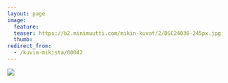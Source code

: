 ```yaml
---
layout: page
image:
  feature:
  teaser: https://b2.minimuutti.com/mikin-kuvat/2/DSC24036-245px.jpg
  thumb:
redirect_from:
  - /kuvia-mikista/00042
---
```


![](https://b2.minimuutti.com/mikin-kuvat/3/DSC24036-800px.jpg)
